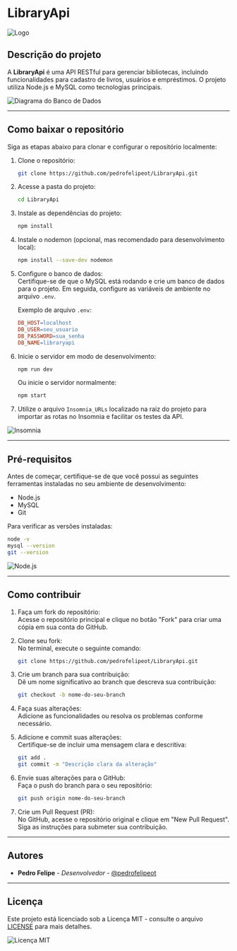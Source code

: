 # LibraryApi

![Logo](./images/logo.png) <!-- Exemplo de logo do projeto -->

## Descrição do projeto

A **LibraryApi** é uma API RESTful para gerenciar bibliotecas, incluindo funcionalidades para cadastro de livros, usuários e empréstimos. O projeto utiliza Node.js e MySQL como tecnologias principais.

![Diagrama do Banco de Dados](./images/diagrama-db.png) <!-- Exemplo de diagrama do banco de dados -->

---

## Como baixar o repositório

Siga as etapas abaixo para clonar e configurar o repositório localmente:

1. Clone o repositório:
   ```bash
   git clone https://github.com/pedrofelipeot/LibraryApi.git
   ```

2. Acesse a pasta do projeto:
   ```bash
   cd LibraryApi
   ```

3. Instale as dependências do projeto:
   ```bash
   npm install
   ```

4. Instale o nodemon (opcional, mas recomendado para desenvolvimento local):
   ```bash
   npm install --save-dev nodemon
   ```

5. Configure o banco de dados:  
   Certifique-se de que o MySQL está rodando e crie um banco de dados para o projeto. Em seguida, configure as variáveis de ambiente no arquivo `.env`.

   Exemplo de arquivo `.env`:
   ```makefile
   DB_HOST=localhost
   DB_USER=seu_usuario
   DB_PASSWORD=sua_senha
   DB_NAME=libraryapi
   ```

6. Inicie o servidor em modo de desenvolvimento:
   ```bash
   npm run dev
   ```

   Ou inicie o servidor normalmente:
   ```bash
   npm start
   ```

7. Utilize o arquivo `Insomnia_URLs` localizado na raiz do projeto para importar as rotas no Insomnia e facilitar os testes da API.

![Insomnia](https://github.com/pedrofelipeot/LibraryApi/tree/main/Insomnia_URLs) <!-- Exemplo de captura de tela do Insomnia -->

---

## Pré-requisitos

Antes de começar, certifique-se de que você possui as seguintes ferramentas instaladas no seu ambiente de desenvolvimento:

- Node.js
- MySQL
- Git

Para verificar as versões instaladas:

```bash
node -v
mysql --version
git --version
```

![Node.js](./images/nodejs-logo.png) <!-- Exemplo de logo do Node.js -->

---

## Como contribuir

1. Faça um fork do repositório:  
   Acesse o repositório principal e clique no botão "Fork" para criar uma cópia em sua conta do GitHub.

2. Clone seu fork:  
   No terminal, execute o seguinte comando:
   ```bash
   git clone https://github.com/pedrofelipeot/LibraryApi.git
   ```

3. Crie um branch para sua contribuição:  
   Dê um nome significativo ao branch que descreva sua contribuição:
   ```bash
   git checkout -b nome-do-seu-branch
   ```

4. Faça suas alterações:  
   Adicione as funcionalidades ou resolva os problemas conforme necessário.

5. Adicione e commit suas alterações:  
   Certifique-se de incluir uma mensagem clara e descritiva:
   ```bash
   git add .
   git commit -m "Descrição clara da alteração"
   ```

6. Envie suas alterações para o GitHub:  
   Faça o push do branch para o seu repositório:
   ```bash
   git push origin nome-do-seu-branch
   ```

7. Crie um Pull Request (PR):  
   No GitHub, acesse o repositório original e clique em "New Pull Request". Siga as instruções para submeter sua contribuição.

---

## Autores

- **Pedro Felipe** - *Desenvolvedor* - [@pedrofelipeot](https://github.com/pedrofelipeot)

---

## Licença

Este projeto está licenciado sob a Licença MIT - consulte o arquivo [LICENSE](./LICENSE) para mais detalhes.

![Licença MIT](./images/mit-logo.png) <!-- Exemplo de logo de licença -->

